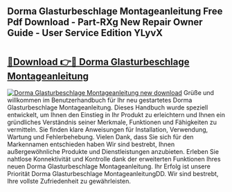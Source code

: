 ## Dorma Glasturbeschlage Montageanleitung Free Pdf Download - Part-RXg New Repair Owner Guide - User Service Edition YLyvX

# <h2><a href="http://df7bpof.blite.top/?on=Dorma+Glasturbeschlage+Montageanleitung">🔗Download 👉🔴 Dorma Glasturbeschlage Montageanleitung</a></h2>

[![Dorma Glasturbeschlage Montageanleitung new download](https://i.imgur.com/lujVjoI.png)](http://df7bpof.blite.top/?on=Dorma+Glasturbeschlage+Montageanleitung)
Grüße und willkommen im Benutzerhandbuch für Ihr neu gestartetes Dorma Glasturbeschlage Montageanleitung. Dieses Handbuch wurde speziell entwickelt, um Ihnen den Einstieg in Ihr Produkt zu erleichtern und Ihnen ein gründliches Verständnis seiner Merkmale, Funktionen und Fähigkeiten zu vermitteln. Sie finden klare Anweisungen für Installation, Verwendung, Wartung und Fehlerbehebung. Vielen Dank, dass Sie sich für den Markennamen entschieden haben Wir sind bestrebt, Ihnen außergewöhnliche Produkte und Dienstleistungen anzubieten. Erleben Sie nahtlose Konnektivität und Kontrolle dank der erweiterten Funktionen Ihres neuen Dorma Glasturbeschlage Montageanleitung. Ihr Erfolg ist unsere Priorität Dorma Glasturbeschlage MontageanleitungDD. Wir sind bestrebt, Ihre vollste Zufriedenheit zu gewährleisten.
